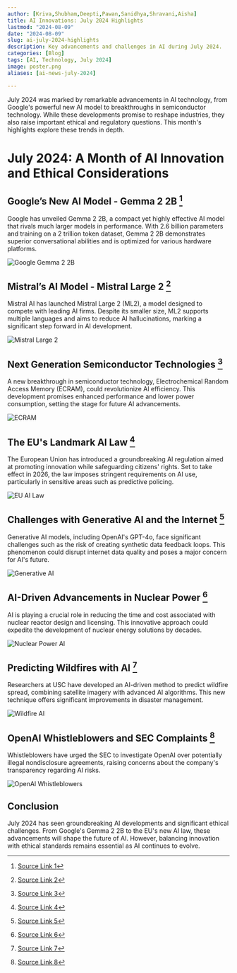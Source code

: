 ```yaml
---
author: [Kriva,Shubham,Deepti,Pawan,Sanidhya,Shravani,Aisha]
title: AI Innovations: July 2024 Highlights
lastmod: "2024-08-09"
date: "2024-08-09"
slug: ai-july-2024-highlights
description: Key advancements and challenges in AI during July 2024.
categories: [Blog]
tags: [AI, Technology, July 2024]
image: poster.png
aliases: [ai-news-july-2024]

---
```


July 2024 was marked by remarkable advancements in AI technology, from Google's powerful new AI model to breakthroughs in semiconductor technology. While these developments promise to reshape industries, they also raise important ethical and regulatory questions. This month's highlights explore these trends in depth.

# July 2024: A Month of AI Innovation and Ethical Considerations

## Google’s New AI Model - Gemma 2 2B [^1]
Google has unveiled Gemma 2 2B, a compact yet highly effective AI model that rivals much larger models in performance. With 2.6 billion parameters and training on a 2 trillion token dataset, Gemma 2 2B demonstrates superior conversational abilities and is optimized for various hardware platforms.

![Google Gemma 2 2B](gemma_2b.png)

## Mistral’s AI Model - Mistral Large 2 [^2]
Mistral AI has launched Mistral Large 2 (ML2), a model designed to compete with leading AI firms. Despite its smaller size, ML2 supports multiple languages and aims to reduce AI hallucinations, marking a significant step forward in AI development.

![Mistral Large 2](mistral_large_2.png)

## Next Generation Semiconductor Technologies [^3]
A new breakthrough in semiconductor technology, Electrochemical Random Access Memory (ECRAM), could revolutionize AI efficiency. This development promises enhanced performance and lower power consumption, setting the stage for future AI advancements.

![ECRAM](ecram.png)

## The EU's Landmark AI Law [^4]
The European Union has introduced a groundbreaking AI regulation aimed at promoting innovation while safeguarding citizens' rights. Set to take effect in 2026, the law imposes stringent requirements on AI use, particularly in sensitive areas such as predictive policing.

![EU AI Law](eu_ai_law.png)

## Challenges with Generative AI and the Internet [^5]
Generative AI models, including OpenAI's GPT-4o, face significant challenges such as the risk of creating synthetic data feedback loops. This phenomenon could disrupt internet data quality and poses a major concern for AI's future.

![Generative AI](generative_ai.png)

## AI-Driven Advancements in Nuclear Power [^6]
AI is playing a crucial role in reducing the time and cost associated with nuclear reactor design and licensing. This innovative approach could expedite the development of nuclear energy solutions by decades.

![Nuclear Power AI](nuclear_ai.png)

## Predicting Wildfires with AI [^7]
Researchers at USC have developed an AI-driven method to predict wildfire spread, combining satellite imagery with advanced AI algorithms. This new technique offers significant improvements in disaster management.

![Wildfire AI](wildfire_ai.png)

## OpenAI Whistleblowers and SEC Complaints [^8]
Whistleblowers have urged the SEC to investigate OpenAI over potentially illegal nondisclosure agreements, raising concerns about the company's transparency regarding AI risks.

![OpenAI Whistleblowers](openai_whistleblowers.png)

## Conclusion
July 2024 has seen groundbreaking AI developments and significant ethical challenges. From Google's Gemma 2 2B to the EU's new AI law, these advancements will shape the future of AI. However, balancing innovation with ethical standards remains essential as AI continues to evolve.

[^1]: [Source Link 1](https://indianexpress.com/article/technology/artificial-intelligence/googles-new-small-ai-model-gemma-2-2b-surpasses-openais-gpt-3-5-9489169/)
[^2]: [Source Link 2](https://www.artificialintelligence-news.com/news/mistral-large-2-david-to-big-tech-goliaths/)
[^3]: [Source Link 3](https://techxplore.com/news/2024-08-gen-semiconductor-technology-high-efficiency.html)
[^4]: [Source Link 4](https://techxplore.com/news/2024-08-world-eu-ai-law.html)
[^5]: [Source Link 5](https://techxplore.com/news/2024-07-mad-generative-ai-internet.html)
[^6]: [Source Link 6](https://techxplore.com/news/2024-07-key-quicker-nuclear-power-artificial.html)
[^7]: [Source Link 7](https://techxplore.com/news/2024-07-scientists-ai-wildfire.html)
[^8]: [Source Link 8](https://techxplore.com/news/2024-07-openai-whistleblowers-sec-company-disclosure.html)

